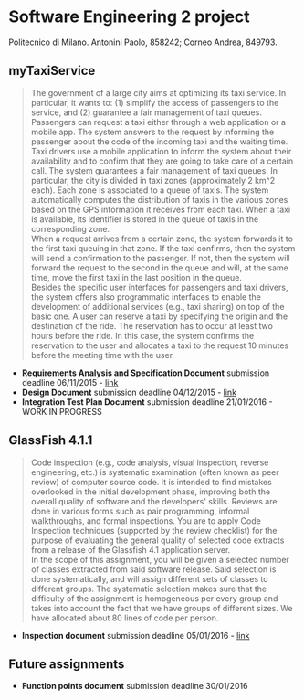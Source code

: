 # Software Engineering 2 project
Politecnico di Milano. Antonini Paolo, 858242; Corneo Andrea, 849793.

## myTaxiService
>The government of a large city aims at optimizing its taxi service. In particular, it  wants  to:  (1)  simplify  the  access  of  passengers  to  the  service,  and  (2)  guarantee  a  fair management of taxi queues. 
Passengers  can  request  a  taxi  either  through  a  web  application  or  a  mobile  app.  The system answers to the request by informing the passenger about the code of  the incoming taxi and the waiting time. 
Taxi  drivers  use  a  mobile  application  to  inform  the  system  about  their  availability and to confirm that they are going to take care of a certain call.   The system guarantees a fair management of taxi queues. In particular, the city is  divided  in  taxi  zones  (approximately  2  km^2  each).  Each  zone  is  associated  to  a  queue of taxis. The system automatically computes the distribution of taxis in the  various  zones  based  on  the  GPS  information  it  receives  from  each  taxi.  When  a  taxi is available, its identifier is stored in the queue of taxis in the corresponding  zone.   
When  a  request  arrives  from  a  certain  zone,  the  system  forwards  it  to  the  first  taxi  queuing  in  that  zone.  If  the  taxi  confirms,  then  the  system  will  send  a  confirmation to the passenger. If not, then the system will forward the request to  the  second  in  the  queue  and  will,  at  the  same  time,  move  the  first  taxi  in  the  last  position in the queue.  
Besides  the  specific  user  interfaces  for  passengers  and  taxi  drivers,  the  system  offers  also  programmatic  interfaces  to  enable  the  development  of  additional  services (e.g., taxi sharing) on top of the basic one. 
A user can reserve a taxi by specifying the origin and the destination of the ride.  The reservation has to occur at least two hours before the ride. In this case, the  system confirms the reservation to the user and allocates a taxi to the request 10  minutes before the meeting time with the user. 

+ **Requirements Analysis and Specification Document** submission deadline 06/11/2015 - [link](./Deliveries/1_RASD.pdf)
+ **Design Document** submission deadline 04/12/2015 - [link](./Deliveries/2_DD.pdf)
+ **Integration Test Plan Document** submission deadline 21/01/2016 - WORK IN PROGRESS


## GlassFish 4.1.1
>Code inspection (e.g., code analysis, visual inspection, reverse engineering, etc.) is systematic examination (often known as peer review) of computer source code. It is intended to find mistakes overlooked in the initial development phase, improving both the overall quality of software and the developers' skills. Reviews are done in various forms such as pair programming, informal walkthroughs, and formal inspections. You are to apply Code Inspection techniques (supported by the review checklist) for the purpose of evaluating the general quality of selected code extracts from a release of the Glassfish 4.1 application server.   
In the scope of this assignment, you will be given a selected number of classes extracted from said software release. Said selection is done systematically, and will assign different sets of classes to different groups. The systematic selection makes sure that the difficulty of the assignment is homogeneous per every group and takes into account the fact that we have groups of different sizes. We have allocated about 80 lines of code per person.

+ **Inspection document** submission deadline 05/01/2016 - [link](./Deliveries/3_CI.pdf)


## Future assignments
+ **Function points document** submission deadline 30/01/2016
